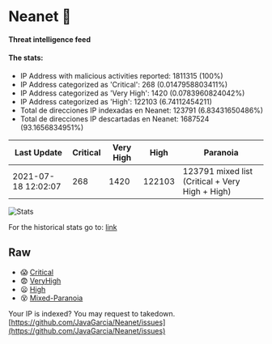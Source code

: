 # Neanet :hocho:
#### Threat intelligence feed
#### The stats:

- IP Address with malicious activities reported: 1811315 (100%)
- IP Address categorized as 'Critical':  268 (0.0147958803411%)
- IP Address categorized as 'Very High':  1420 (0.0783960824042%)
- IP Address categorized as 'High':  122103 (6.74112454211)
- Total de direcciones IP indexadas en Neanet:  123791 (6.83431650486%)
- Total de direcciones IP descartadas en Neanet:  1687524 (93.1656834951%)

| Last Update | Critical | Very High | High | Paranoia |
| --- | --- | --- | --- | --- |
| 2021-07-18 12:02:07 | 268 | 1420 | 122103 | 123791 mixed list (Critical + Very High + High)|

![Stats](https://docs.google.com/spreadsheets/d/e/2PACX-1vSnaNMIXVabIpDJjufMlzH7poXnshF3mgd8Is1g9ytUEzVsP5my4Trn8f-xkoLLQ38xpL3HtmUexLo6/pubchart?oid=501124687&format=image)

For the historical stats go to: [link](/stats.csv)
## Raw
- :scream: [Critical](https://raw.githubusercontent.com/JavaGarcia/Neanet/master/blacklists/neanet_critical.txt)
- :fearful: [VeryHigh](https://raw.githubusercontent.com/JavaGarcia/Neanet/master/blacklists/neanet_veryHigh.txtt)
- :frowning: [High](https://raw.githubusercontent.com/JavaGarcia/Neanet/master/blacklists/neanet_high.txt)
- :dizzy_face: [Mixed-Paranoia](https://raw.githubusercontent.com/JavaGarcia/Neanet/master/blacklists/neanet_all.txt)


Your IP is indexed? You may request to takedown. [https://github.com/JavaGarcia/Neanet/issues](https://github.com/JavaGarcia/Neanet/issues)































































































































































































































































































































































































































































































































































































































































































































































































































































































































































































































































































































































































































































































































































































































































































































































































































































































































































































































































































































































































































































































































































































































































































































































































































































































































































































































































































































































































































































































































































































































































































































































































































































































































































































































































































































































































































































































































































































































































































































































































































































































































































































































































































































































































































































































































































































































































































































































































































































































































































































































































































































































































































































































































































































































































































































































































































































































































































































































































































































































































































































































































































































































































































































































































































































































































































































































































































































































































































































































































































































































































































































































































































































































































































































































































































































































































































































































































































































































































